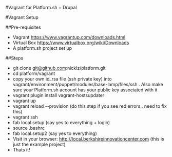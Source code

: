 #Vagrant for Platform.sh + Drupal

#Vagrant Setup

##Pre-requisites
* Vagrant https://www.vagrantup.com/downloads.html
* Virtual Box https://www.virtualbox.org/wiki/Downloads
* A platform.sh project set up

##Steps
* git clone git@github.com:nicklz/platform.git
* cd platform/vagrant
* copy your own id_rsa file (ssh private key) into vagrant/environment/puppet/modules/base-lamp/files/ssh . Also make sure your Platform.sh account has your public key associated with it
* vagrant plugin install vagrant-hostsupdater
* vagrant up
* vagrant reload --provision (do this step if you see red errors.. need to fix this)
* vagrant ssh
* fab local.setup (say yes to everything + login)
* source .bashrc
* fab local.setup2 (say yes to everything)
* Visit in your browser: http://local.berkshireinnovationcenter.com (this is just the example project)
* Thats it!